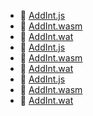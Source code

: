 * 📄 [AddInt.js](AddInt.js)
* 📄 [AddInt.wasm](AddInt.wasm)
* 📄 [AddInt.wat](AddInt.wat)
* 📄 [AddInt.js](AddInt.js)
* 📄 [AddInt.wasm](AddInt.wasm)
* 📄 [AddInt.wat](AddInt.wat)
* 📄 [AddInt.js](AddInt.js)
* 📄 [AddInt.wasm](AddInt.wasm)
* 📄 [AddInt.wat](AddInt.wat)
